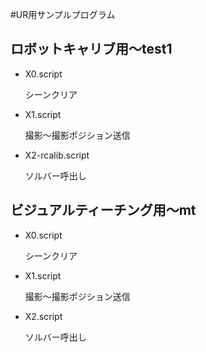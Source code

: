 #UR用サンプルプログラム

## ロボットキャリブ用〜test1
- X0.script

	シーンクリア

- X1.script

	撮影〜撮影ポジション送信

- X2-rcalib.script

	ソルバー呼出し


## ビジュアルティーチング用〜mt
- X0.script

	シーンクリア

- X1.script

	撮影〜撮影ポジション送信

- X2.script

	ソルバー呼出し
	
	